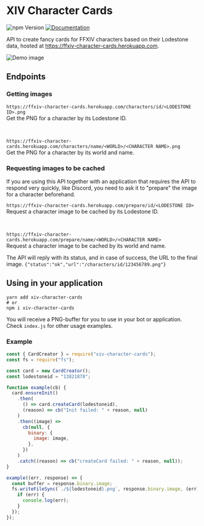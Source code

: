 # XIV Character Cards
![npm Version](https://img.shields.io/npm/v/xiv-character-cards)
[![Documentation](https://img.shields.io/badge/docs-JSDoc-orange)](https://xivapi.github.io/XIV-Character-Cards/)

API to create fancy cards for FFXIV characters based on their Lodestone data, hosted at https://ffxiv-character-cards.herokuapp.com.

![Demo image](https://ffxiv-character-cards.herokuapp.com/characters/id/9575452.png)

## Endpoints

### Getting images

``https://ffxiv-character-cards.herokuapp.com/characters/id/<LODESTONE ID>.png``
<br>Get the PNG for a character by its Lodestone ID.

<br>

``https://ffxiv-character-cards.herokuapp.com/characters/name/<WORLD>/<CHARACTER NAME>.png``
<br>Get the PNG for a character by its world and name.

### Requesting images to be cached
If you are using this API together with an application that requires the API to respond very quickly, like Discord, you need to ask it to "prepare" the image for a character beforehand.

``https://ffxiv-character-cards.herokuapp.com/prepare/id/<LODESTONE ID>``
<br>Request a character image to be cached by its Lodestone ID.

<br>

``https://ffxiv-character-cards.herokuapp.com/prepare/name/<WORLD>/<CHARACTER NAME>``
<br>Request a character image to be cached by its world and name.

The API will reply with its status, and in case of success, the URL to the final image.
``{"status":"ok","url":"/characters/id/123456789.png"}``

## Using in your application

```
yarn add xiv-character-cards
# or
npm i xiv-character-cards
```

You will receive a PNG-buffer for you to use in your bot or application.<br>Check ``index.js`` for other usage examples.

### Example

```js
const { CardCreator } = require("xiv-character-cards");
const fs = require("fs");

const card = new CardCreator();
const lodestoneid = "13821878";

function example(cb) {
  card.ensureInit()
    .then(
      () => card.createCard(lodestoneid),
      (reason) => cb("Init failed: " + reason, null)
    )
    .then((image) =>
      cb(null, {
        binary: {
          image: image,
        },
      })
    )
    .catch((reason) => cb("createCard failed: " + reason, null));
}

example((err, response) => {
  const buffer = response.binary.image;
  fs.writeFileSync(`./${lodestoneid}.png`, response.binary.image, (err) => {
    if (err) {
      console.log(err);
    }
  });
});
```

